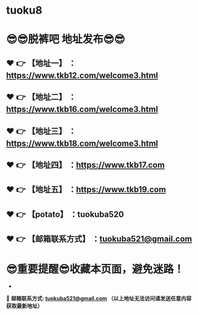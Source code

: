 # tuoku8
:sunglasses::sunglasses:脱裤吧 地址发布:sunglasses::sunglasses:
==
:heart: :point_right: 【地址一】 ：https://www.tkb12.com/welcome3.html
------
:heart: :point_right: 【地址二】 ：https://www.tkb16.com/welcome3.html
------
:heart: :point_right: 【地址三】 ：https://www.tkb18.com/welcome3.html
------
:heart: :point_right: 【地址四】 ：https://www.tkb17.com
------
:heart: :point_right: 【地址五】 ：https://www.tkb19.com
------
:heart: :point_right: 【potato】 ：tuokuba520
------
:heart: :point_right: 【邮箱联系方式】 ：tuokuba521@gmail.com
------
:sunglasses:重要提醒:sunglasses:收藏本页面，避免迷路！
==

-

:e-mail: __邮箱联系方式: tuokuba521@gmail.com （以上地址无法访问请发送任意内容获取最新地址）__
